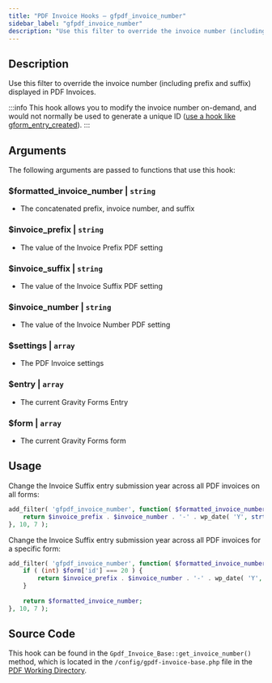 ```yaml
---
title: "PDF Invoice Hooks – gfpdf_invoice_number"
sidebar_label: "gfpdf_invoice_number"
description: "Use this filter to override the invoice number (including prefix and suffix) displayed in PDF Invoices."
---
```


## Description

Use this filter to override the invoice number (including prefix and suffix) displayed in PDF Invoices.

:::info
This hook allows you to modify the invoice number on-demand, and would not normally be used to generate a unique ID ([use a hook like gform_entry_created](https://docs.gravityforms.com/gform_entry_created/)).
:::

## Arguments

The following arguments are passed to functions that use this hook:

### $formatted_invoice_number | `string`
* The concatenated prefix, invoice number, and suffix

### $invoice_prefix | `string`
* The value of the Invoice Prefix PDF setting

### $invoice_suffix | `string`
* The value of the Invoice Suffix PDF setting

### $invoice_number | `string`
* The value of the Invoice Number PDF setting

### $settings | `array`
* The PDF Invoice settings

### $entry | `array`
* The current Gravity Forms Entry

### $form | `array`
* The current Gravity Forms form

## Usage

Change the Invoice Suffix entry submission year across all PDF invoices on all forms:

```php
add_filter( 'gfpdf_invoice_number', function( $formatted_invoice_number, $invoice_prefix, $invoice_suffix, $invoice_number, $settings, $entry, $form ) {
	return $invoice_prefix . $invoice_number . '-' . wp_date( 'Y', strtotime( $entry['date_created'] ) );
}, 10, 7 );
```

Change the Invoice Suffix entry submission year across all PDF invoices for a specific form:

```php
add_filter( 'gfpdf_invoice_number', function( $formatted_invoice_number, $invoice_prefix, $invoice_suffix, $invoice_number, $settings, $entry, $form ) {
    if ( (int) $form['id'] === 20 ) {
	    return $invoice_prefix . $invoice_number . '-' . wp_date( 'Y', strtotime( $entry['date_created'] ) );
	}
	
	return $formatted_invoice_number;
}, 10, 7 );
```

## Source Code

This hook can be found in the `Gpdf_Invoice_Base::get_invoice_number()` method, which is located in the `/config/gpdf-invoice-base.php` file in the [PDF Working Directory](../../developers/first-custom-pdf.md#pdf-working-directory).
